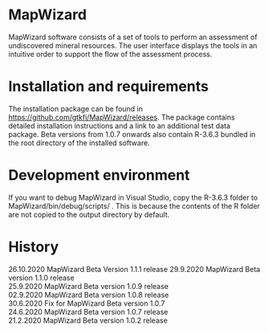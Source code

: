# MapWizard
MapWizard software consists of a set of tools to perform an assessment of undiscovered mineral resources. The user interface displays the tools in an intuitive order to support the flow of the assessment process. 

# Installation and requirements
The installation package can be found in https://github.com/gtkfi/MapWizard/releases. The package contains detailed installation instructions and a link to an additional test data package. Beta versions from 1.0.7 onwards also contain R-3.6.3 bundled in the root directory of the installed software.

# Development environment
If you want to debug MapWizard in Visual Studio, copy the R-3.6.3 folder to MapWizard/bin/debug/scripts/ . This is because the contents of the R folder are not copied to the output directory by default. 

# History
26.10.2020 MapWizard Beta Version 1.1.1 release
29.9.2020 MapWizard Beta version 1.1.0 release  
25.9.2020 MapWizard Beta version 1.0.9 release  
02.9.2020 MapWizard Beta version 1.0.8  release  
30.6.2020 Fix for MapWizard Beta version 1.0.7  
24.6.2020 MapWizard Beta version 1.0.7 release  
21.2.2020 MapWizard Beta version 1.0.2 release  
